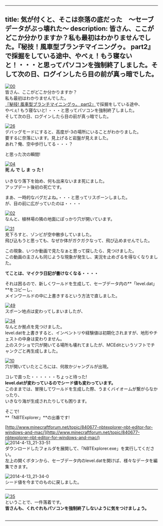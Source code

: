 
---
title: 気が付くと、そこは奈落の底だった　～セーブデータがぶっ壊れた～
description: 皆さん、ここがどこか分かりますか？私も最初はわかりませんでした。『秘技！風車型ブランチマイニングゥ。 part2』で採掘をしている途中、やべぇ！もう寝ないと！・・・と思ってパソコンを強制終了しました。そして次の日、ログインしたら目の前が真っ暗でした。
---

[![00](https://cdn-ak.f.st-hatena.com/images/fotolife/s/sasigume/20210208/20210208142821.png)  
](#6/a/6a41646c.png "00")皆さん、ここがどこか分かりますか？  
私も最初はわかりませんでした。  
[『秘技! 風車型ブランチマイニングゥ。 part2』](/38176145/)で採掘をしている途中、  
やべぇ! もう寝ないと! ・・・と思ってパソコンを強制終了しました。  
そして次の日、ログインしたら目の前が真っ暗でした。 

[![26](https://cdn-ak.f.st-hatena.com/images/fotolife/s/sasigume/20210208/20210208150141.png)](#8/7/872abea4.png "26")  
デバッグモードにすると、高度が-3の場所にいることがわかりました。  
要するに奈落にいます。見上げると岩盤が見えました。  
あれ？俺、空中歩行してる・・・？

と思った次の瞬間!

[![04](https://cdn-ak.f.st-hatena.com/images/fotolife/s/sasigume/20210208/20210208134724.png)](#4/4/44297854.png "04")  
**死 ん で し ま っ た !**  
   
いきなり落下を始め、何も出来ないまま死にました。  
アップデート後初の死亡です。

まあ、一時的なバグだよね。・・・と思ってリスポーンしました。  
が、目の前に広がっていたのは・・・・

[![02](https://cdn-ak.f.st-hatena.com/images/fotolife/s/sasigume/20210208/20210208140138.png)](#5/0/50a880a6.png "02")  
なんと、植林場の隣の地面にぽっかり穴が開いています。

[![31](https://cdn-ak.f.st-hatena.com/images/fotolife/s/sasigume/20210208/20210208125828.png)](#0/e/0ec0504b.png "31")  
見下ろすと、ゾンビが空中散歩していました。  
飛び込もうと思っても、なぜか体がガクガクなって、飛び込めませんでした。

  
この現象、いつか動画で見たなぁと思って探したら、見つけました。  
この動画の主さんも同じような現象が発生し、実況を止めざるを得なくなりました。

**てことは、マイクラ日記が書けなくなる・・・・**

それは困るので、新しくワールドを生成して、セーブデータ内の**「level.dat」**をコピーし、  
メインワールドの中に上書きするという方法で直しました。

[![49](https://cdn-ak.f.st-hatena.com/images/fotolife/s/sasigume/20210208/20210208162446.png)](#d/9/d931c81e.png "49")  
スポーン地点は変わってしまいましたが、

[![34](https://cdn-ak.f.st-hatena.com/images/fotolife/s/sasigume/20210208/20210208164653.png)](#e/4/e4c08502.png "34")  
なんとか拠点を見つけました。  
level.datを上書きすると、インベントリや経験値は初期化されますが、地形やチェストの中身は変わりません。  
上のスクショで穴が開いてる場所も壊れてましたが、MCEditというソフトでチャンクごと再生成しました。

[![10](https://cdn-ak.f.st-hatena.com/images/fotolife/s/sasigume/20210208/20210208152037.png)](#9/a/9af7638f.png "10")  
穴が開いていたところには、何故かジャングルが出現。

コレで直った・・・・・・ちょっと待った!  
**level.datが変わっているのでシード値も変わっています。**  
このままでは、冒険してワールドを生成した際、うまくバイオームが繋がらなかったり、  
いきなり海が生成されたりしても困ります。

そこで!  
**「NBTExplorer」**の出番です!

[http://www.minecraftforum.net/topic/840677-nbtexplorer-nbt-editor-for-windows-and-mac/](http://www.minecraftforum.net/topic/840677-nbtexplorer-nbt-editor-for-windows-and-mac/)  
![2014-4-13_21-33-51](https://cdn-ak.f.st-hatena.com/images/fotolife/s/sasigume/20210208/20210208132506.jpg)  
ダウンロードしたフォルダを展開して、「NBTExplorer.exe」を実行してください。  
左上の開くボタンから、セーブデータ内のlevel.datを開けば、様々なデータを編集できます。

![2014-4-13_21-34-0](https://cdn-ak.f.st-hatena.com/images/fotolife/s/sasigume/20210208/20210208130156.jpg)  
シード値を今までのものに戻しました。

---

[![35](https://cdn-ak.f.st-hatena.com/images/fotolife/s/sasigume/20210208/20210208153530.png)](#a/8/a802d849.png "35")  
ということで、一件落着です。  
**皆さんも、くれぐれもパソコンを強制終了しないように気をつけましょう。**  
 

---
